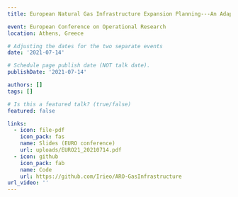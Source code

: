 ```yaml
---
title: European Natural Gas Infrastructure Expansion Planning---An Adaptive Robust Optimization Approach

event: European Conference on Operational Research 
location: Athens, Greece

# Adjusting the dates for the two separate events
date: '2021-07-14'

# Schedule page publish date (NOT talk date).
publishDate: '2021-07-14'

authors: []
tags: []

# Is this a featured talk? (true/false)
featured: false

links:
  - icon: file-pdf
    icon_pack: fas
    name: Slides (EURO conference)
    url: uploads/EURO21_20210714.pdf
  - icon: github
    icon_pack: fab
    name: Code
    url: https://github.com/Irieo/ARO-GasInfrastructure
url_video: ''
---
```

